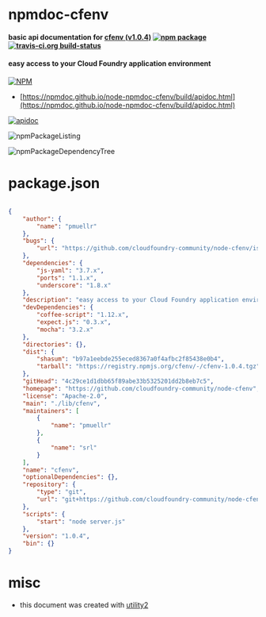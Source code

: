 # npmdoc-cfenv

#### basic api documentation for  [cfenv (v1.0.4)](https://github.com/cloudfoundry-community/node-cfenv)  [![npm package](https://img.shields.io/npm/v/npmdoc-cfenv.svg?style=flat-square)](https://www.npmjs.org/package/npmdoc-cfenv) [![travis-ci.org build-status](https://api.travis-ci.org/npmdoc/node-npmdoc-cfenv.svg)](https://travis-ci.org/npmdoc/node-npmdoc-cfenv)

#### easy access to your Cloud Foundry application environment

[![NPM](https://nodei.co/npm/cfenv.png?downloads=true&downloadRank=true&stars=true)](https://www.npmjs.com/package/cfenv)

- [https://npmdoc.github.io/node-npmdoc-cfenv/build/apidoc.html](https://npmdoc.github.io/node-npmdoc-cfenv/build/apidoc.html)

[![apidoc](https://npmdoc.github.io/node-npmdoc-cfenv/build/screenCapture.buildCi.browser.%252Ftmp%252Fbuild%252Fapidoc.html.png)](https://npmdoc.github.io/node-npmdoc-cfenv/build/apidoc.html)

![npmPackageListing](https://npmdoc.github.io/node-npmdoc-cfenv/build/screenCapture.npmPackageListing.svg)

![npmPackageDependencyTree](https://npmdoc.github.io/node-npmdoc-cfenv/build/screenCapture.npmPackageDependencyTree.svg)



# package.json

```json

{
    "author": {
        "name": "pmuellr"
    },
    "bugs": {
        "url": "https://github.com/cloudfoundry-community/node-cfenv/issues"
    },
    "dependencies": {
        "js-yaml": "3.7.x",
        "ports": "1.1.x",
        "underscore": "1.8.x"
    },
    "description": "easy access to your Cloud Foundry application environment",
    "devDependencies": {
        "coffee-script": "1.12.x",
        "expect.js": "0.3.x",
        "mocha": "3.2.x"
    },
    "directories": {},
    "dist": {
        "shasum": "b97a1eebde255eced8367a0f4afbc2f85438e0b4",
        "tarball": "https://registry.npmjs.org/cfenv/-/cfenv-1.0.4.tgz"
    },
    "gitHead": "4c29ce1d1dbb65f89abe33b5325201dd2b8eb7c5",
    "homepage": "https://github.com/cloudfoundry-community/node-cfenv",
    "license": "Apache-2.0",
    "main": "./lib/cfenv",
    "maintainers": [
        {
            "name": "pmuellr"
        },
        {
            "name": "srl"
        }
    ],
    "name": "cfenv",
    "optionalDependencies": {},
    "repository": {
        "type": "git",
        "url": "git+https://github.com/cloudfoundry-community/node-cfenv.git"
    },
    "scripts": {
        "start": "node server.js"
    },
    "version": "1.0.4",
    "bin": {}
}
```



# misc
- this document was created with [utility2](https://github.com/kaizhu256/node-utility2)
